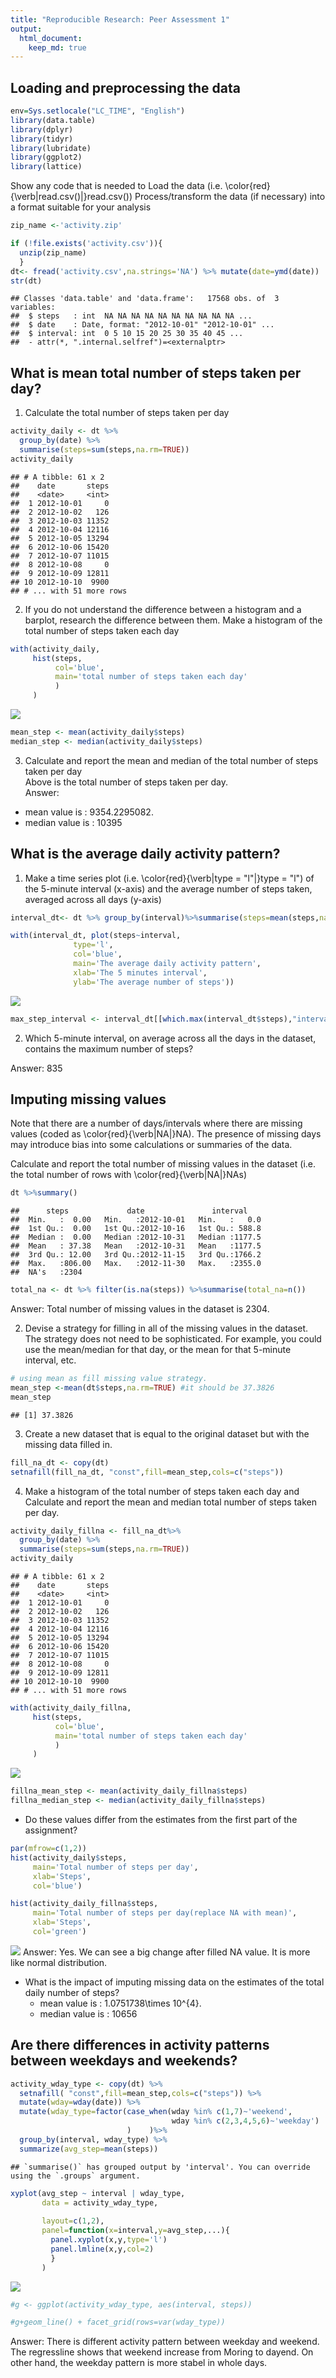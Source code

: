 ```yaml
---
title: "Reproducible Research: Peer Assessment 1"
output: 
  html_document:
    keep_md: true
---
```



## Loading and preprocessing the data

```r
env=Sys.setlocale("LC_TIME", "English")
library(data.table)
library(dplyr)
library(tidyr)
library(lubridate)
library(ggplot2)
library(lattice)
```

Show any code that is needed to
Load the data (i.e. \color{red}{\verb|read.csv()|}read.csv())
Process/transform the data (if necessary) into a format suitable for your analysis


```r
zip_name <-'activity.zip'

if (!file.exists('activity.csv')){
  unzip(zip_name)
  }
dt<- fread('activity.csv',na.strings='NA') %>% mutate(date=ymd(date))
str(dt)
```

```
## Classes 'data.table' and 'data.frame':	17568 obs. of  3 variables:
##  $ steps   : int  NA NA NA NA NA NA NA NA NA NA ...
##  $ date    : Date, format: "2012-10-01" "2012-10-01" ...
##  $ interval: int  0 5 10 15 20 25 30 35 40 45 ...
##  - attr(*, ".internal.selfref")=<externalptr>
```

## What is mean total number of steps taken per day?  
1. Calculate the total number of steps taken per day  


```r
activity_daily <- dt %>% 
  group_by(date) %>% 
  summarise(steps=sum(steps,na.rm=TRUE))
activity_daily
```

```
## # A tibble: 61 x 2
##    date       steps
##    <date>     <int>
##  1 2012-10-01     0
##  2 2012-10-02   126
##  3 2012-10-03 11352
##  4 2012-10-04 12116
##  5 2012-10-05 13294
##  6 2012-10-06 15420
##  7 2012-10-07 11015
##  8 2012-10-08     0
##  9 2012-10-09 12811
## 10 2012-10-10  9900
## # ... with 51 more rows
```

2. If you do not understand the difference between a histogram and a barplot, research the difference between them. Make a histogram of the total number of steps taken each day

```r
with(activity_daily, 
     hist(steps,
          col='blue',
          main='total number of steps taken each day'
          )
     )
```

![](PA1_template_files/figure-html/histplot-1.png)<!-- -->

```r
mean_step <- mean(activity_daily$steps)
median_step <- median(activity_daily$steps)
```
3. Calculate and report the mean and median of the total number of steps taken per day  
Above is the total number of steps taken per day.   
Answer: 
  - mean value is : 9354.2295082.   
  - median value is : 10395    

## What is the average daily activity pattern?

1. Make a time series plot (i.e. \color{red}{\verb|type = "l"|}type = "l") of the 5-minute interval (x-axis) and the average number of steps taken, averaged across all days (y-axis)


```r
interval_dt<- dt %>% group_by(interval)%>%summarise(steps=mean(steps,na.rm=TRUE))

with(interval_dt, plot(steps~interval,
              type='l',
              col='blue',
              main='The average daily activity pattern',
              xlab='The 5 minutes interval',
              ylab='The average number of steps'))
```

![](PA1_template_files/figure-html/tsplot-1.png)<!-- -->

```r
max_step_interval <- interval_dt[[which.max(interval_dt$steps),"interval"]]
```
2. Which 5-minute interval, on average across all the days in the dataset, contains the maximum number of steps?

Answer: 835

## Imputing missing values

Note that there are a number of days/intervals where there are missing values (coded as \color{red}{\verb|NA|}NA). The presence of missing days may introduce bias into some calculations or summaries of the data.

Calculate and report the total number of missing values in the dataset (i.e. the total number of rows with \color{red}{\verb|NA|}NAs)

```r
dt %>%summary()
```

```
##      steps             date               interval     
##  Min.   :  0.00   Min.   :2012-10-01   Min.   :   0.0  
##  1st Qu.:  0.00   1st Qu.:2012-10-16   1st Qu.: 588.8  
##  Median :  0.00   Median :2012-10-31   Median :1177.5  
##  Mean   : 37.38   Mean   :2012-10-31   Mean   :1177.5  
##  3rd Qu.: 12.00   3rd Qu.:2012-11-15   3rd Qu.:1766.2  
##  Max.   :806.00   Max.   :2012-11-30   Max.   :2355.0  
##  NA's   :2304
```

```r
total_na <- dt %>% filter(is.na(steps)) %>%summarise(total_na=n())
```
Answer: Total number of missing values in the dataset is 2304.

2. Devise a strategy for filling in all of the missing values in the dataset. The strategy does not need to be sophisticated. For example, you could use the mean/median for that day, or the mean for that 5-minute interval, etc.

```r
# using mean as fill missing value strategy.
mean_step <-mean(dt$steps,na.rm=TRUE) #it should be 37.3826
mean_step
```

```
## [1] 37.3826
```

3. Create a new dataset that is equal to the original dataset but with the missing data filled in.

```r
fill_na_dt <- copy(dt)
setnafill(fill_na_dt, "const",fill=mean_step,cols=c("steps"))
```

4. Make a histogram of the total number of steps taken each day and Calculate and report the mean and median total number of steps taken per day. 

```r
activity_daily_fillna <- fill_na_dt%>% 
  group_by(date) %>% 
  summarise(steps=sum(steps,na.rm=TRUE))
activity_daily
```

```
## # A tibble: 61 x 2
##    date       steps
##    <date>     <int>
##  1 2012-10-01     0
##  2 2012-10-02   126
##  3 2012-10-03 11352
##  4 2012-10-04 12116
##  5 2012-10-05 13294
##  6 2012-10-06 15420
##  7 2012-10-07 11015
##  8 2012-10-08     0
##  9 2012-10-09 12811
## 10 2012-10-10  9900
## # ... with 51 more rows
```


```r
with(activity_daily_fillna, 
     hist(steps,
          col='blue',
          main='total number of steps taken each day'
          )
     )
```

![](PA1_template_files/figure-html/fillna_histgram-1.png)<!-- -->

```r
fillna_mean_step <- mean(activity_daily_fillna$steps)
fillna_median_step <- median(activity_daily_fillna$steps)
```
- Do these values differ from the estimates from the first part of the assignment? 

```r
par(mfrow=c(1,2))
hist(activity_daily$steps,
     main='Total number of steps per day', 
     xlab='Steps',
     col='blue')

hist(activity_daily_fillna$steps,
     main='Total number of steps per day(replace NA with mean)', 
     xlab='Steps',
     col='green')
```

![](PA1_template_files/figure-html/compare_histplots-1.png)<!-- -->
Answer: Yes. We can see a big change after filled NA value. It is more like normal distribution.

- What is the impact of imputing missing data on the estimates of the total daily number of steps?
  - mean value is : 1.0751738\times 10^{4}.   
  - median value is : 10656 
  
## Are there differences in activity patterns between weekdays and weekends?


```r
activity_wday_type <- copy(dt) %>% 
  setnafill( "const",fill=mean_step,cols=c("steps")) %>%
  mutate(wday=wday(date)) %>%
  mutate(wday_type=factor(case_when(wday %in% c(1,7)~'weekend',
                                    wday %in% c(2,3,4,5,6)~'weekday')
                          )    )%>%
  group_by(interval, wday_type) %>%
  summarize(avg_step=mean(steps))
```

```
## `summarise()` has grouped output by 'interval'. You can override using the `.groups` argument.
```

```r
xyplot(avg_step ~ interval | wday_type, 
       data = activity_wday_type,
      
       layout=c(1,2),
       panel=function(x=interval,y=avg_step,...){
         panel.xyplot(x,y,type='l')
         panel.lmline(x,y,col=2)
         }
       )
```

![](PA1_template_files/figure-html/weekda-1.png)<!-- -->

```r
#g <- ggplot(activity_wday_type, aes(interval, steps))

#g+geom_line() + facet_grid(rows=var(wday_type))
```
Answer: There is different activity pattern between weekday and weekend. The regressline shows that weekend increase from Moring to dayend. On other hand, the weekday pattern is more stabel in whole days.
